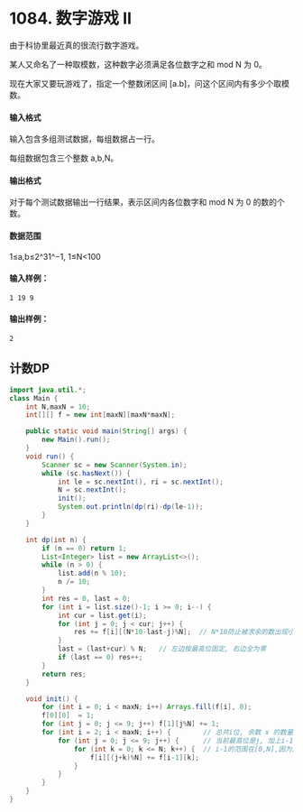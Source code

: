 # 1084. 数字游戏 II

由于科协里最近真的很流行数字游戏。

某人又命名了一种取模数，这种数字必须满足各位数字之和 mod N 为 0。

现在大家又要玩游戏了，指定一个整数闭区间 [a.b]，问这个区间内有多少个取模数。

#### 输入格式

输入包含多组测试数据，每组数据占一行。

每组数据包含三个整数 a,b,N。

#### 输出格式

对于每个测试数据输出一行结果，表示区间内各位数字和 mod N 为 0 的数的个数。

#### 数据范围

1≤a,b≤2^31^−1, 1≤N<100

#### 输入样例：

```
1 19 9
```

#### 输出样例：

```
2
```



## 计数DP

```java
import java.util.*;
class Main {
    int N,maxN = 10;
    int[][] f = new int[maxN][maxN*maxN];

    public static void main(String[] args) {
        new Main().run();
    }
    void run() {
        Scanner sc = new Scanner(System.in);
        while (sc.hasNext()) {
            int le = sc.nextInt(), ri = sc.nextInt();
            N = sc.nextInt();
            init();
            System.out.println(dp(ri)-dp(le-1));
        }
    }

    int dp(int n) {
        if (n == 0) return 1;
        List<Integer> list = new ArrayList<>();
        while (n > 0) {
            list.add(n % 10);
            n /= 10;
        }
        int res = 0, last = 0;
        for (int i = list.size()-1; i >= 0; i--) {
            int cur = list.get(i);
            for (int j = 0; j < cur; j++) {
                res += f[i][(N*10-last-j)%N];  // N*10防止被求余的数出现小于零的情况
            }
            last = (last+cur) % N;   // 左边按最高位固定, 右边全为零
            if (last == 0) res++;
        }
        return res;
    }

    void init() {
        for (int i = 0; i < maxN; i++) Arrays.fill(f[i], 0);
        f[0][0]  = 1;
        for (int j = 0; j <= 9; j++) f[1][j%N] += 1;
        for (int i = 2; i < maxN; i++) {        // 总共i位, 余数 x 的数量
            for (int j = 0; j <= 9; j++) {      // 当前最高位是j, 加上i-1位的每个情况
                for (int k = 0; k <= N; k++) {  // i-1的范围在[0,N],因为对 N 取模
                    f[i][(j+k)%N] += f[i-1][k];
                }
            }
        }
    }
}
```

